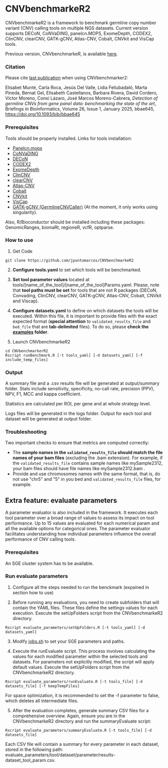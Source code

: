 # CNVbenchmarkeR2 #

CNVbenchmarkeR2 is a framework to benchmark germline copy number variant (CNV) calling tools on multiple NGS datasets. Current version supports DECoN, CoNVaDING, panelcn.MOPS, ExomeDepth, CODEX2, ClinCNV, clearCNV, GATK-gCNV, Atlas-CNV, Cobalt, CNVkit and VisCap tools.

Previous version, CNVbenchmarkeR, is available [here](https://github.com/TranslationalBioinformaticsIGTP/CNVbenchmarkeR).

### Citation ###

Please cite [last publication](https://academic.oup.com/bib/article/26/1/bbae645/7922578) when using CNVbenchmarker2:

Elisabet Munté, Carla Roca, Jesús Del Valle, Lidia Feliubadaló, Marta Pineda, Bernat Gel, Elisabeth Castellanos, Barbara Rivera, David Cordero, Víctor Moreno, Conxi Lázaro, José Marcos Moreno-Cabrera, *Detection of germline CNVs from gene panel data: benchmarking the state of the art*, Briefings in Bioinformatics, Volume 26, Issue 1, January 2025, bbae645, https://doi.org/10.1093/bib/bbae645


### Prerequisites ###

Tools should be properly installed. Links for tools installation:

- [Panelcn.mops](https://github.com/bioinf-jku/panelcn.mops)
- [CoNVaDING](https://molgenis.gitbooks.io/convading)
- [DECoN](https://github.com/RahmanTeam/DECoN)
- [CODEX2](https://github.com/yuchaojiang/CODEX2)
- [ExomeDepth](https://cran.r-project.org/web/packages/ExomeDepth/index.html)
- [ClinCNV](https://github.com/imgag/ClinCNV)
- [clearCNV](https://github.com/bihealth/clear-cnv)
- [Atlas-CNV](https://github.com/theodorc/Atlas-CNV)
- [Cobalt](https://github.com/ARUP-NGS/cobalt)
- [CNVkit](https://github.com/etal/cnvkit)
- [VisCap](https://github.com/pughlab/VisCap)
- [GATK-gCNV (GermlineCNVCaller)](https://hub.docker.com/r/broadinstitute/gatk) (At the moment, it only works using singularity).

Also, R/Bioconductor should be installed including these packages: GenomicRanges, biomaRt, regioneR, vcfR, optparse.

### How to use
1. Get Code
```
git clone https://github.com/jpuntomarcos/CNVbenchmarkeR2 
```

2. **Configure tools.yaml** to set which tools will be benchmarked.
  
3. **Set tool parameter values** located at tools/[name_of_the_tool]/[name_of_the_tool]Params.yaml. Please, note that **tool paths must be set** for tools that are not R packages (DECoN, Convading, ClinCNV, clearCNV, GATK-gCNV, Atlas-CNV, Cobalt, CNVkit and Viscap).

4. **Configure datasets.yaml** to define on which datasets the tools will be executed. Within this file, it is important to provide files with the exact expected format (**special attention** to `validated_results_file` and `bed_file` that are **tab-delimited** files). To do so, please **check the [examples](https://github.com/jpuntomarcos/CNVbenchmarkeR2/tree/master/examples) folder**.


5. Launch CNVbenchmarkeR2
```
cd CNVbenchmarkerR2
Rscript runBenchmark.R [-t tools_yaml] [-d datasets_yaml] [-f include_temp_files]
```


### Output ###

A summary file and a .csv results file will be generated at output/summary folder. Stats include sensitivity, specificity, no-call rate, precision (PPV), NPV, F1, MCC and kappa coefficient.

Statistics are calculated per ROI, per gene and at whole strategy level.

Logs files will be generated in the logs folder. Output for each tool and dataset will be generated at output folder.


### Troubleshooting  ###

Two important checks to ensure that metrics are computed correctly:

- The **sample names in the `validated_results_file` should match the file names of your bam files** (excluding the .bam extension). For example, if the `validated_results_file` contains sample names like mySample2312, your bam files should have file names like mySample2312.bam .
- Provide and use chromosomes names with the same format, that is, do not use "chr5" and "5" in you bed and `validated_results_file` files, for example.


## Extra feature: evaluate parameters ##
A parameter evaluator is also included in the framework. It executes each tool parameter over a broad range of values to assess its impact on tool performance. Up to 15 values are evaluated for each numerical param and all the available options for categorical ones. 
The parameter evaluator facilitates understanding how individual parameters influence the overall performance of CNV calling tools.


### Prerequisites ###

An SGE cluster system has to be available.

### Run evaluate parameters
1. Configure all the steps needed to run the benckmark (expained in section how to use)

2. Before running any evaluations, you need to create subfolders  that will contain the YAML files. These files define the settings values for each execution. Execute the setUpFolders script from the CNVbenchmarkeR2 directory.
``` 
Rscript evaluate_parameters/setUpFolders.R [-t tools_yaml] [-d datasets_yaml]
```
3. Modify [jobs.sh](https://github.com/jpuntomarcos/CNVbenchmarkeR2/blob/master/evaluate_parameters/job.sh) to set your SGE parameters and paths.
   
4. Execute the runEvaluate script. This process involves calculating the values for each modified parameter within the selected tools and datasets. For parameters not explicitly modified, the script will apply default values. Execute the setUpFolders script from the CNVbenchmarkeR2 directory.

```
Rscript evaluate_parameters/runEvaluate.R [-t tools_file] [-d datasets_file] [-f keepTempFiles]

```
For space optimization, it is recommended to set the -f parameter to false, which deletes all intermediate files.


5. After the evaluation completes, generate summary CSV files for a comprehensive overview. Again, ensure you are in the CNVbenchmarkeR2 directory and run the summaryEvaluate script:
```
Rscript evaluate_parameters/summaryEvaluate.R [-t tools_file] [-d datasets_file]

```
Each CSV file will contain a summary for every parameter in each dataset, stored in the following path: evaluate_parameters/tool/dataset/parameter/results-dataset_tool_param.csv.

